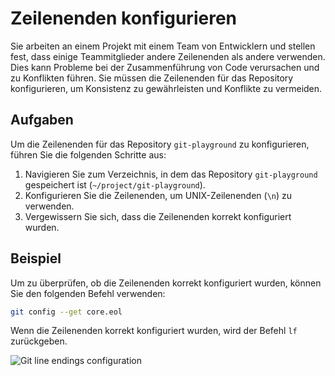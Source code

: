 # Zeilenenden konfigurieren

Sie arbeiten an einem Projekt mit einem Team von Entwicklern und stellen fest, dass einige Teammitglieder andere Zeilenenden als andere verwenden. Dies kann Probleme bei der Zusammenführung von Code verursachen und zu Konflikten führen. Sie müssen die Zeilenenden für das Repository konfigurieren, um Konsistenz zu gewährleisten und Konflikte zu vermeiden.

## Aufgaben

Um die Zeilenenden für das Repository `git-playground` zu konfigurieren, führen Sie die folgenden Schritte aus:

1. Navigieren Sie zum Verzeichnis, in dem das Repository `git-playground` gespeichert ist (`~/project/git-playground`).
2. Konfigurieren Sie die Zeilenenden, um UNIX-Zeilenenden (`\n`) zu verwenden.
3. Vergewissern Sie sich, dass die Zeilenenden korrekt konfiguriert wurden.

## Beispiel

Um zu überprüfen, ob die Zeilenenden korrekt konfiguriert wurden, können Sie den folgenden Befehl verwenden:

```bash
git config --get core.eol
```

Wenn die Zeilenenden korrekt konfiguriert wurden, wird der Befehl `lf` zurückgeben.

![Git line endings configuration](../assets/20240702-15-01-34-S4a8vHzh@2x.png)

